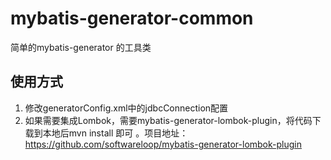 # mybatis-generator-common
简单的mybatis-generator 的工具类

## 使用方式
1. 修改generatorConfig.xml中的jdbcConnection配置 
2. 如果需要集成Lombok，需要mybatis-generator-lombok-plugin，将代码下载到本地后mvn install 即可 。项目地址：https://github.com/softwareloop/mybatis-generator-lombok-plugin 
